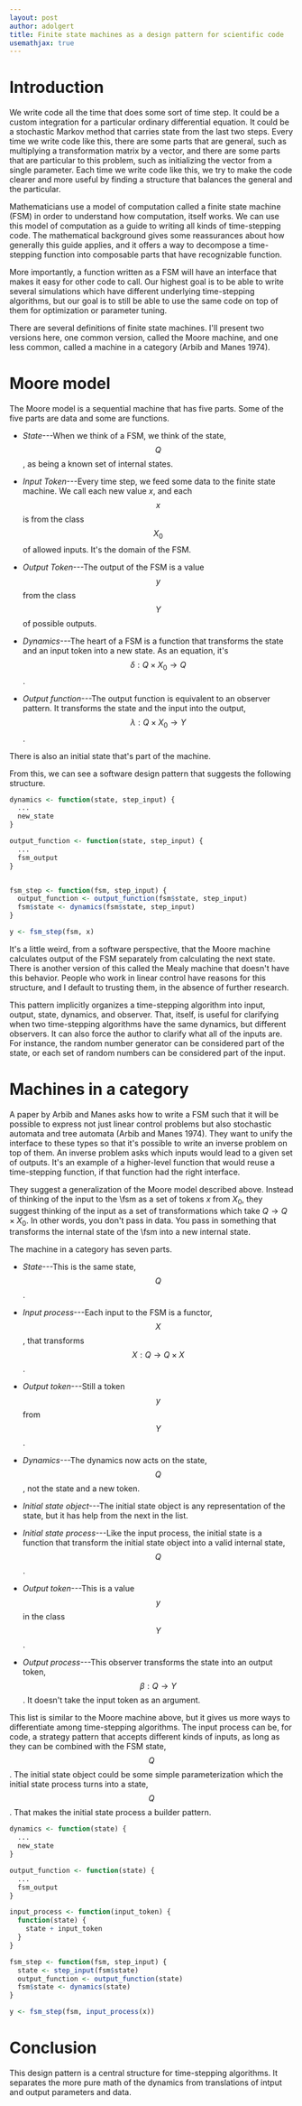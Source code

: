 ```yaml
---
layout: post
author: adolgert
title: Finite state machines as a design pattern for scientific code
usemathjax: true
---
```


# Introduction

We write code all the time that does some sort of time step.
It could be a custom integration for a particular ordinary differential
equation. It could be a stochastic Markov method that carries state
from the last two steps. Every time we write code like this, there
are some parts that are general, such as multiplying a transformation
matrix by a vector, and there are some parts that are particular
to this problem, such as initializing the vector from a single
parameter. Each time we write code like this, we try
to make the code clearer and more useful by finding a structure
that balances the general and the particular.

Mathematicians use a model of computation called a finite state machine
(FSM) in order to understand how computation, itself works. We can
use this model of computation as a guide to writing all kinds
of time-stepping code. The mathematical background gives some reassurances
about how generally this guide applies, and it offers a way
to decompose a time-stepping function into composable parts
that have recognizable function.

More importantly, a function written as a FSM will have an 
interface that makes it easy for other code to call.
Our highest goal is to be able to write several simulations
which have different underlying time-stepping algorithms, but
our goal is to still be able to use the same code on top
of them for optimization or parameter tuning.

There are several definitions of finite state machines. 
I'll present two versions here, one common version, called the
Moore machine, and one less common, called a machine in a
category (Arbib and Manes 1974).

# Moore model


The Moore model is a sequential machine that has five parts.
Some of the five parts are data and some are functions.

* *State*---When we think of a FSM, we think of the state, $$Q$$, as being a known set of
	internal states.

* *Input Token*---Every time step, we feed some data to the
	finite state machine. We call each new value $x$, and each $$x$$ is from
	the class $$X_0$$ of allowed inputs. It's the domain of the FSM.

* *Output Token*---The output of the FSM is a value $$y$$ from the class $$Y$$
	of possible outputs.

* *Dynamics*---The heart of a FSM is a function that
	transforms the state and an input token into a new state.
	As an equation, it's $$\delta: Q \times X_0\rightarrow Q$$.

* *Output function*---The output function is equivalent to an
	observer pattern. It transforms the state and the input into the output,
	$$\lambda:Q\times X_0\rightarrow Y$$.

There is also an initial state that's part of the machine.

From this, we can see a software design pattern that suggests the following
structure.

~~~R
dynamics <- function(state, step_input) {
  ...
  new_state
}

output_function <- function(state, step_input) {
  ...
  fsm_output
}


fsm_step <- function(fsm, step_input) {
  output_function <- output_function(fsm$state, step_input)
  fsm$state <- dynamics(fsm$state, step_input)
}

y <- fsm_step(fsm, x)
~~~

It's a little weird, from a software perspective, that the Moore machine
calculates output of the FSM separately from calculating the next
state. There is another version of this called the Mealy machine
that doesn't have this behavior. People who work in linear control
have reasons for this structure, and I default to trusting them, in
the absence of further research.

This pattern implicitly organizes a time-stepping algorithm into
input, output, state, dynamics, and observer. That, itself, is
useful for clarifying when two time-stepping algorithms have the
same dynamics, but different observers. It can also force the author
to clarify what all of the inputs are. For instance, the random
number generator can be considered part of the state, or each
set of random numbers can be considered part of the input.


# Machines in a category

A paper by Arbib and Manes asks how to write a FSM such that it will
be possible to express not just linear control problems but also
stochastic automata and tree automata (Arbib and Manes 1974). They want to unify the interface
to these types so that it's possible to write an inverse problem on
top of them. An inverse problem asks which inputs would lead
to a given set of outputs. It's an example of a higher-level function
that would reuse a time-stepping function, if that function had
the right interface.

They suggest a generalization of the Moore model described above.
Instead of thinking of the input to the \fsm as a set of tokens
$x$ from $X_0$, they suggest thinking of the input as a set of
transformations which take $Q \rightarrow Q\times X_0$. In other
words, you don't pass in data. You pass in something that transforms
the internal state of the \fsm into a new internal state.

The machine in a category has seven parts.

* *State*---This is the same state, $$Q$$.

* *Input process*---Each input to the FSM is a functor, $$X$$,
	that transforms $$X:Q\rightarrow Q\times X$$.

* *Output token*---Still a token $$y$$ from $$Y$$.

* *Dynamics*---The dynamics now acts on the state, $$Q$$,
	not the state and a new token.

* *Initial state object*---The initial state object is any
	representation of the state, but it has help from the next in the list.

* *Initial state process*---Like the input process, the initial state
	is a function that transform the initial state object into a valid
	internal state, $$Q$$.

* *Output token*---This is a value $$y$$ in the class $$Y$$.

* *Output process*---This observer transforms the state into
	an output token, $$\beta:Q\rightarrow Y$$. It doesn't take the input
	token as an argument.

This list is similar to the Moore machine above, but it gives us more
ways to differentiate among time-stepping algorithms. The input process
can be, for code, a strategy pattern that accepts different kinds of inputs,
as long as they can be combined with the FSM state, $$Q$$. The initial
state object could be some simple parameterization which the initial state
process turns into a state, $$Q$$. That makes the initial state process
a builder pattern.

~~~R
dynamics <- function(state) {
  ...
  new_state
}

output_function <- function(state) {
  ...
  fsm_output
}

input_process <- function(input_token) {
  function(state) {
    state + input_token
  }
}

fsm_step <- function(fsm, step_input) {
  state <- step_input(fsm$state)
  output_function <- output_function(state)
  fsm$state <- dynamics(state)
}

y <- fsm_step(fsm, input_process(x))
~~~

# Conclusion

This design pattern is a central structure for time-stepping
algorithms. It separates the more pure math of the dynamics
from translations of intput and output parameters and data.
